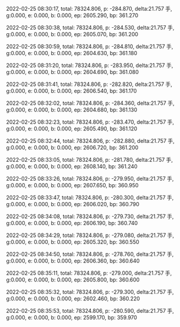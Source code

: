2022-02-25 08:30:17, total: 78324.806, p: -284.870, delta:21.757 手, g:0.000, e: 0.000, b: 0.000, ep: 2605.290, bp: 361.270

2022-02-25 08:30:38, total: 78324.806, p: -284.530, delta:21.757 手, g:0.000, e: 0.000, b: 0.000, ep: 2605.070, bp: 361.200

2022-02-25 08:30:59, total: 78324.806, p: -284.810, delta:21.757 手, g:0.000, e: 0.000, b: 0.000, ep: 2604.630, bp: 361.180

2022-02-25 08:31:20, total: 78324.806, p: -283.950, delta:21.757 手, g:0.000, e: 0.000, b: 0.000, ep: 2604.690, bp: 361.080

2022-02-25 08:31:41, total: 78324.806, p: -282.820, delta:21.757 手, g:0.000, e: 0.000, b: 0.000, ep: 2606.540, bp: 361.170

2022-02-25 08:32:02, total: 78324.806, p: -284.360, delta:21.757 手, g:0.000, e: 0.000, b: 0.000, ep: 2604.680, bp: 361.130

2022-02-25 08:32:23, total: 78324.806, p: -283.470, delta:21.757 手, g:0.000, e: 0.000, b: 0.000, ep: 2605.490, bp: 361.120

2022-02-25 08:32:44, total: 78324.806, p: -282.880, delta:21.757 手, g:0.000, e: 0.000, b: 0.000, ep: 2606.720, bp: 361.200

2022-02-25 08:33:05, total: 78324.806, p: -281.780, delta:21.757 手, g:0.000, e: 0.000, b: 0.000, ep: 2608.140, bp: 361.240

2022-02-25 08:33:26, total: 78324.806, p: -279.950, delta:21.757 手, g:0.000, e: 0.000, b: 0.000, ep: 2607.650, bp: 360.950

2022-02-25 08:33:47, total: 78324.806, p: -280.300, delta:21.757 手, g:0.000, e: 0.000, b: 0.000, ep: 2606.020, bp: 360.790

2022-02-25 08:34:08, total: 78324.806, p: -279.730, delta:21.757 手, g:0.000, e: 0.000, b: 0.000, ep: 2606.190, bp: 360.740

2022-02-25 08:34:29, total: 78324.806, p: -279.080, delta:21.757 手, g:0.000, e: 0.000, b: 0.000, ep: 2605.320, bp: 360.550

2022-02-25 08:34:50, total: 78324.806, p: -278.760, delta:21.757 手, g:0.000, e: 0.000, b: 0.000, ep: 2606.360, bp: 360.640

2022-02-25 08:35:11, total: 78324.806, p: -279.000, delta:21.757 手, g:0.000, e: 0.000, b: 0.000, ep: 2605.800, bp: 360.600

2022-02-25 08:35:32, total: 78324.806, p: -279.300, delta:21.757 手, g:0.000, e: 0.000, b: 0.000, ep: 2602.460, bp: 360.220

2022-02-25 08:35:53, total: 78324.806, p: -280.590, delta:21.757 手, g:0.000, e: 0.000, b: 0.000, ep: 2599.170, bp: 359.970